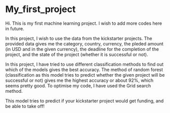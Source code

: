 # My_first_project

Hi. This is my first machine learning project. I wish to add more codes here in future.

In this project, I wish to use the data from the kickstarter projects. The provided data gives me the category, country, currency, the pleded amount (in USD and in the given currency), the deadline for the completion of the project, and the state of the project (whether it is successful or not).

In this project, I have tried to use different classification methods to find out which of the models gives the best accuracy. The method of random forest (classification as this model tries to predict whether the given project will be successful or not) gives me the highest accuracy or about 92%, which seems pretty good. To optimise my code, I have used the Grid search method.

This model tries to predict if your kickstarter project would get funding, and be able to take off!
